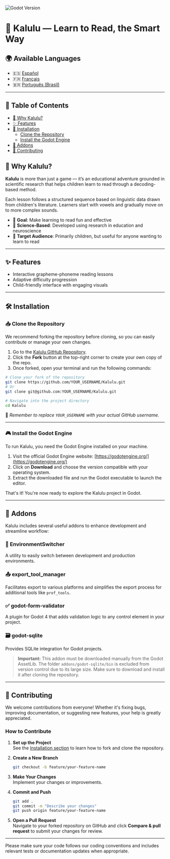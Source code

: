 ![Godot Version](https://img.shields.io/badge/Godot-4.4.1+-blue)

# 📖 Kalulu — Learn to Read, the Smart Way

## 🌍 Available Languages

- 🇪🇸 [Español](README.es.md)
- 🇫🇷 [Français](README.fr.md)
- 🇧🇷 [Português (Brasil)](README.pt-br.md)

---

## 📑 Table of Contents

- [🧠 Why Kalulu?](#why-kalulu)
- [✨ Features](#features)
- [🚀 Installation](#installation)
  - [Clone the Repository](#clone-the-repository)
  - [Install the Godot Engine](#install-the-godot-engine)
- [🧩 Addons](#addons)
- [🤝 Contributing](#contributing)

## 🧠 Why Kalulu?

**Kalulu** is more than just a game — it’s an educational adventure grounded in scientific research that helps children learn to read through a decoding-based method.

Each lesson follows a structured sequence based on linguistic data drawn from children's literature. Learners start with vowels and gradually move on to more complex sounds.

- 🎯 **Goal**: Make learning to read fun and effective  
- 🌟 **Science-Based**: Developed using research in education and neuroscience  
- 👶 **Target Audience**: Primarily children, but useful for anyone wanting to learn to read

---

## ✨ Features

- Interactive grapheme-phoneme reading lessons
- Adaptive difficulty progression
- Child-friendly interface with engaging visuals

---

## 🛠️ Installation

### 📥 Clone the Repository

We recommend forking the repository before cloning, so you can easily contribute or manage your own changes.

1. Go to the [Kalulu GitHub Repository](https://github.com/Excello-Recherche-Education/Kalulu).
2. Click the **Fork** button at the top-right corner to create your own copy of the repo.
3. Once forked, open your terminal and run the following commands:

```bash
# Clone your fork of the repository
git clone https://github.com/YOUR_USERNAME/Kalulu.git
# Or
git clone git@github.com:YOUR_USERNAME/Kalulu.git

# Navigate into the project directory
cd Kalulu
```

🔁 *Remember to replace `YOUR_USERNAME` with your actual GitHub username.*

---

### 🎮 Install the Godot Engine

To run Kalulu, you need the Godot Engine installed on your machine.

1. Visit the official Godot Engine website: [https://godotengine.org/](https://godotengine.org/)
2. Click on **Download** and choose the version compatible with your operating system.
3. Extract the downloaded file and run the Godot executable to launch the editor.

That's it! You're now ready to explore the Kalulu project in Godot.

---

## 🧩 Addons

Kalulu includes several useful addons to enhance development and streamline workflow:

### 🔄 EnvironmentSwitcher
A utility to easily switch between development and production environments.

### 📤 export_tool_manager
Facilitates export to various platforms and simplifies the export process for additional tools like `prof_tools`.

### ✅ godot-form-validator
A plugin for Godot 4 that adds validation logic to any control element in your project.

### 🗃️ godot-sqlite
Provides SQLite integration for Godot projects. 

> **Important:** This addon must be downloaded manually from the Godot AssetLib. The folder `addons/godot-sqlite/bin` is excluded from version control due to its large size. Make sure to download and install it after cloning the repository.

---

## 🤝 Contributing

We welcome contributions from everyone! Whether it's fixing bugs, improving documentation, or suggesting new features, your help is greatly appreciated.

### How to Contribute

1. **Set up the Project**  
   See the [Installation section](#installation) to learn how to fork and clone the repository.

2. **Create a New Branch**  
   ```bash
   git checkout -b feature/your-feature-name
   ```

3. **Make Your Changes**  
   Implement your changes or improvements.

4. **Commit and Push**  
   ```bash
   git add .
   git commit -m "Describe your changes"
   git push origin feature/your-feature-name
   ```

5. **Open a Pull Request**  
   Navigate to your forked repository on GitHub and click **Compare & pull request** to submit your changes for review.

---

Please make sure your code follows our coding conventions and includes relevant tests or documentation updates when appropriate.
